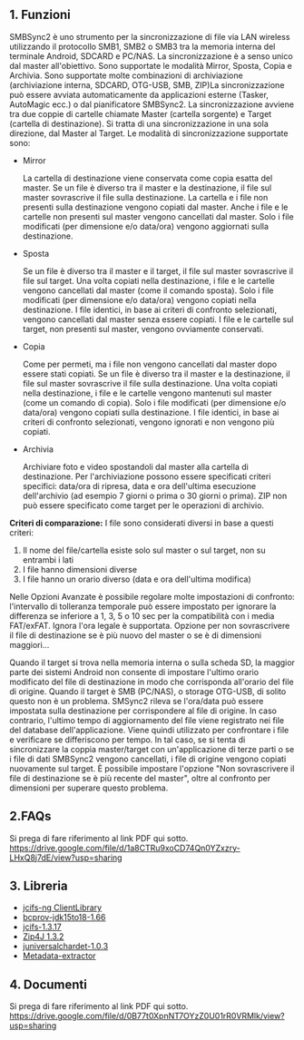 ## 1. Funzioni

SMBSync2 è uno strumento per la sincronizzazione di file via LAN wireless utilizzando il protocollo SMB1, SMB2 o SMB3 tra la memoria interna del terminale Android, SDCARD e PC/NAS. La sincronizzazione è a senso unico dal master all'obiettivo. Sono supportate le modalità Mirror, Sposta, Copia e Archivia. Sono supportate molte combinazioni di archiviazione (archiviazione interna, SDCARD, OTG-USB, SMB, ZIP)La sincronizzazione può essere avviata automaticamente da applicazioni esterne (Tasker, AutoMagic ecc.) o dal pianificatore SMBSync2. 
La sincronizzazione avviene tra due coppie di cartelle chiamate Master (cartella sorgente) e Target (cartella di destinazione). Si tratta di una sincronizzazione in una sola direzione, dal Master al Target.
Le modalità di sincronizzazione supportate sono:
- Mirror

  La cartella di destinazione viene conservata come copia esatta del master. Se un file è diverso tra il master e la destinazione, il file sul master sovrascrive il file sulla destinazione. La cartella e i file non presenti sulla destinazione vengono copiati dal master. Anche i file e le cartelle non presenti sul master vengono cancellati dal master. Solo i file modificati (per dimensione e/o data/ora) vengono aggiornati sulla destinazione.

- Sposta

  Se un file è diverso tra il master e il target, il file sul master sovrascrive il file sul target. Una volta copiati nella destinazione, i file e le cartelle vengono cancellati dal master (come il comando sposta).
  Solo i file modificati (per dimensione e/o data/ora) vengono copiati nella destinazione. I file identici, in base ai criteri di confronto selezionati, vengono cancellati dal master senza essere copiati. I file e le cartelle sul target, non presenti sul master, vengono ovviamente conservati.

- Copia

  Come per permeti, ma i file non vengono cancellati dal master dopo essere stati copiati.
  Se un file è diverso tra il master e la destinazione, il file sul master sovrascrive il file sulla destinazione. Una volta copiati nella destinazione, i file e le cartelle vengono mantenuti sul master (come un comando di copia).
  Solo i file modificati (per dimensione e/o data/ora) vengono copiati sulla destinazione. I file identici, in base ai criteri di confronto selezionati, vengono ignorati e non vengono più copiati.

- Archivia

  Archiviare foto e video spostandoli dal master alla cartella di destinazione. Per l'archiviazione possono essere specificati criteri specifici: data/ora di ripresa, data e ora dell'ultima esecuzione dell'archivio (ad esempio 7 giorni o prima o 30 giorni o prima).
  ZIP non può essere specificato come target per le operazioni di archivio.

**Criteri di comparazione:** 
I file sono considerati diversi in base a questi criteri:

1. Il nome del file/cartella esiste solo sul master o sul target, non su entrambi i lati
2. I file hanno dimensioni diverse
3. I file hanno un orario diverso (data e ora dell'ultima modifica)   

Nelle Opzioni Avanzate è possibile regolare molte impostazioni di confronto: l'intervallo di tolleranza temporale può essere impostato per ignorare la differenza se inferiore a 1, 3, 5 o 10 sec per la compatibilità con i media FAT/exFAT. Ignora l'ora legale è supportata. Opzione per non sovrascrivere il file di destinazione se è più nuovo del master o se è di dimensioni maggiori...

Quando il target si trova nella memoria interna o sulla scheda SD, la maggior parte dei sistemi Android non consente di impostare l'ultimo orario modificato del file di destinazione in modo che corrisponda all'orario del file di origine. Quando il target è SMB (PC/NAS), o storage OTG-USB, di solito questo non è un problema. SMSync2 rileva se l'ora/data può essere impostata sulla destinazione per corrispondere al file di origine. In caso contrario, l'ultimo tempo di aggiornamento del file viene registrato nei file del database dell'applicazione. Viene quindi utilizzato per confrontare i file e verificare se differiscono per tempo. In tal caso, se si tenta di sincronizzare la coppia master/target con un'applicazione di terze parti o se i file di dati SMBSync2 vengono cancellati, i file di origine vengono copiati nuovamente sul target. È possibile impostare l'opzione "Non sovrascrivere il file di destinazione se è più recente del master", oltre al confronto per dimensioni per superare questo problema.

## 2.FAQs
Si prega di fare riferimento al link PDF qui sotto.  
https://drive.google.com/file/d/1a8CTRu9xoCD74Qn0YZxzry-LHxQ8j7dE/view?usp=sharing

## 3. Libreria
- [jcifs-ng ClientLibrary](https://github.com/AgNO3/jcifs-ng)
- [bcprov-jdk15to18-1.66](https://mvnrepository.com/artifact/org.bouncycastle/bcprov-jdk15to18/1.66)  
- [jcifs-1.3.17](https://jcifs.samba.org/)
- [Zip4J 1.3.2](https://mvnrepository.com/artifact/net.lingala.zip4j/zip4j/1.3.2)
- [juniversalchardet-1.0.3](https://code.google.com/archive/p/juniversalchardet/)
- [Metadata-extractor](https://github.com/drewnoakes/metadata-extractor)
## 4. Documenti
Si prega di fare riferimento al link PDF qui sotto.  
https://drive.google.com/file/d/0B77t0XpnNT7OYzZ0U01rR0VRMlk/view?usp=sharing